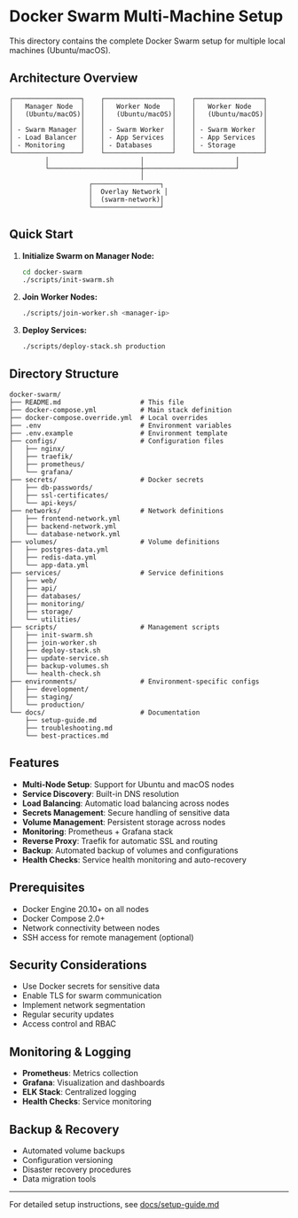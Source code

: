 # Docker Swarm Multi-Machine Setup

This directory contains the complete Docker Swarm setup for multiple local machines (Ubuntu/macOS).

## Architecture Overview

```
┌─────────────────┐    ┌─────────────────┐    ┌─────────────────┐
│   Manager Node  │    │   Worker Node   │    │   Worker Node   │
│   (Ubuntu/macOS)│    │   (Ubuntu/macOS)│    │   (Ubuntu/macOS)│
│                 │    │                 │    │                 │
│ - Swarm Manager │    │ - Swarm Worker  │    │ - Swarm Worker  │
│ - Load Balancer │    │ - App Services  │    │ - App Services  │
│ - Monitoring    │    │ - Databases     │    │ - Storage       │
└─────────────────┘    └─────────────────┘    └─────────────────┘
         │                       │                       │
         └───────────────────────┼───────────────────────┘
                                 │
                    ┌─────────────────┐
                    │  Overlay Network │
                    │  (swarm-network)│
                    └─────────────────┘
```

## Quick Start

1. **Initialize Swarm on Manager Node:**
   ```bash
   cd docker-swarm
   ./scripts/init-swarm.sh
   ```

2. **Join Worker Nodes:**
   ```bash
   ./scripts/join-worker.sh <manager-ip>
   ```

3. **Deploy Services:**
   ```bash
   ./scripts/deploy-stack.sh production
   ```

## Directory Structure

```
docker-swarm/
├── README.md                    # This file
├── docker-compose.yml           # Main stack definition
├── docker-compose.override.yml  # Local overrides
├── .env                         # Environment variables
├── .env.example                 # Environment template
├── configs/                     # Configuration files
│   ├── nginx/
│   ├── traefik/
│   ├── prometheus/
│   └── grafana/
├── secrets/                     # Docker secrets
│   ├── db-passwords/
│   ├── ssl-certificates/
│   └── api-keys/
├── networks/                    # Network definitions
│   ├── frontend-network.yml
│   ├── backend-network.yml
│   └── database-network.yml
├── volumes/                     # Volume definitions
│   ├── postgres-data.yml
│   ├── redis-data.yml
│   └── app-data.yml
├── services/                    # Service definitions
│   ├── web/
│   ├── api/
│   ├── databases/
│   ├── monitoring/
│   ├── storage/
│   └── utilities/
├── scripts/                     # Management scripts
│   ├── init-swarm.sh
│   ├── join-worker.sh
│   ├── deploy-stack.sh
│   ├── update-service.sh
│   ├── backup-volumes.sh
│   └── health-check.sh
├── environments/                # Environment-specific configs
│   ├── development/
│   ├── staging/
│   └── production/
└── docs/                        # Documentation
    ├── setup-guide.md
    ├── troubleshooting.md
    └── best-practices.md
```

## Features

- **Multi-Node Setup**: Support for Ubuntu and macOS nodes
- **Service Discovery**: Built-in DNS resolution
- **Load Balancing**: Automatic load balancing across nodes
- **Secrets Management**: Secure handling of sensitive data
- **Volume Management**: Persistent storage across nodes
- **Monitoring**: Prometheus + Grafana stack
- **Reverse Proxy**: Traefik for automatic SSL and routing
- **Backup**: Automated backup of volumes and configurations
- **Health Checks**: Service health monitoring and auto-recovery

## Prerequisites

- Docker Engine 20.10+ on all nodes
- Docker Compose 2.0+
- Network connectivity between nodes
- SSH access for remote management (optional)

## Security Considerations

- Use Docker secrets for sensitive data
- Enable TLS for swarm communication
- Implement network segmentation
- Regular security updates
- Access control and RBAC

## Monitoring & Logging

- **Prometheus**: Metrics collection
- **Grafana**: Visualization and dashboards
- **ELK Stack**: Centralized logging
- **Health Checks**: Service monitoring

## Backup & Recovery

- Automated volume backups
- Configuration versioning
- Disaster recovery procedures
- Data migration tools

---

For detailed setup instructions, see [docs/setup-guide.md](docs/setup-guide.md)
